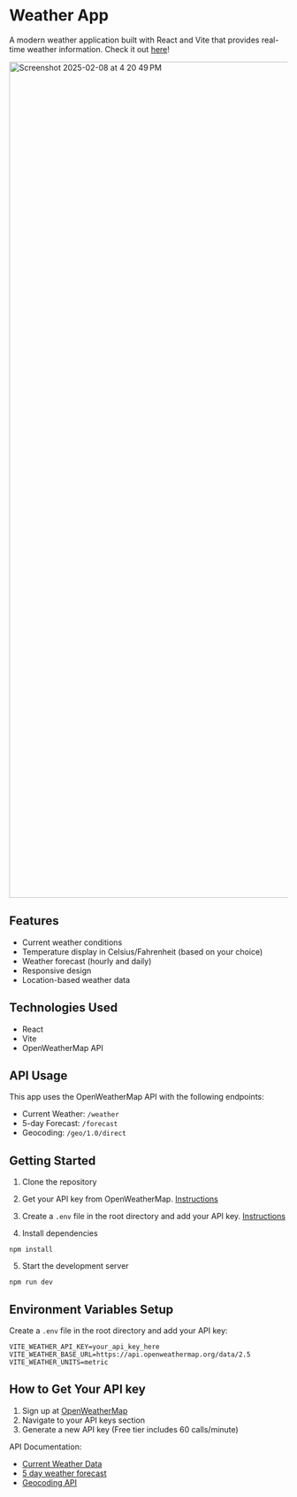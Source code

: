 # Weather App

A modern weather application built with React and Vite that provides real-time weather information. Check it out [here](weather-app-intercap.vercel.app)!

<img width="1512" alt="Screenshot 2025-02-08 at 4 20 49 PM" src="https://github.com/user-attachments/assets/2410add8-0d4b-4d28-87b3-9b08b141f743" />

## Features

- Current weather conditions
- Temperature display in Celsius/Fahrenheit (based on your choice)
- Weather forecast (hourly and daily)
- Responsive design
- Location-based weather data

## Technologies Used

- React
- Vite
- OpenWeatherMap API

## API Usage

This app uses the OpenWeatherMap API with the following endpoints:

- Current Weather: `/weather`
- 5-day Forecast: `/forecast`
- Geocoding: `/geo/1.0/direct`

## Getting Started

1. Clone the repository

2. Get your API key from OpenWeatherMap. [Instructions](#how-to-get-your-api-key)

3. Create a `.env` file in the root directory and add your API key. [Instructions](#environment-variables-setup)

4. Install dependencies
```
npm install
```

5. Start the development server
```
npm run dev
```

## Environment Variables Setup

Create a `.env` file in the root directory and add your API key:
```
VITE_WEATHER_API_KEY=your_api_key_here
VITE_WEATHER_BASE_URL=https://api.openweathermap.org/data/2.5
VITE_WEATHER_UNITS=metric 
```

## How to Get Your API key

1. Sign up at [OpenWeatherMap](https://openweathermap.org/api)
2. Navigate to your API keys section
3. Generate a new API key (Free tier includes 60 calls/minute)

API Documentation:
- [Current Weather Data](https://openweathermap.org/current)
- [5 day weather forecast](https://openweathermap.org/forecast5)
- [Geocoding API](https://openweathermap.org/api/geocoding-api)
